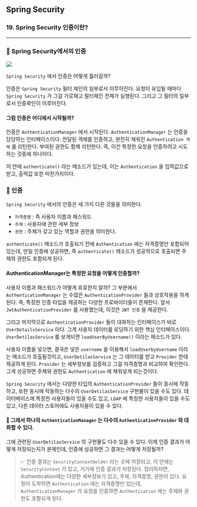 ## Spring Security

### 19. Spring Security 인증이란?

---

### 📌 Spring Security에서의 인증

![](https://velog.velcdn.com/images/bibiboy/post/dd4b9e35-57d7-4ba9-a163-08cfdeaad8a9/image.png)

`Spring Security` 에서 인증은 어떻게 흘러갈까?

인증은 `Spring Security` 필터 체인의 일부로서 이루어진다.
요청이 유입될 때마다 `Spring Security` 가 그걸 가로채고 필터체인 전체가 실행된다.
그리고 그 필터의 일부로서 인증확인이 이루어진다.

#### 그럼 인증은 어디에서 시작될까?

인증은 `AuthenticationManager` 에서 시작된다.
`AuthenticationManager` 는 인증을 담당하는 인터페이스이다. 전달된 객체를 인증하고, 완전히 채워진 `Authentication 객체` 를 리턴한다. 부여된 권한도 함께 리턴한다.
즉, 이건 특정한 요청을 인증하려고 시도하는 것중에 하나이다.

이 안에 `authenticate()` 라는 메소드가 있는데, 이는 `Authentication` 을 입력값으로 받고, 출력값 또한 마찬가지이다.

### 📌 인증

`Spring Security` 에서의 인증은 세 가지 다른 것들을 의미한다.

- `자격증명` : 즉 사용자 이름과 패스워드
- `주체` : 사용자에 관한 세부 정보
- `권한` : 주체가 갖고 있는 역할과 권한을 의미한다.

`authenticate()` 메소드가 호출되기 전에 `Authentication` 에는 자격증명만 포함되어 있는데, 만일 인증에 성공하면, 즉 `authenticate()` 메소드가 성공적으로 호출되면 주체와 권한도 포함되게 된다.

#### AuthenticationManager는 특정한 요청을 어떻게 인증할까?

사용자 이름과 패스워드가 어떻게 유효한지 알까?
그 부분에서 `AuthenticationManager` 는 수많은 `AuthenticationProvider` 들과 상호작용을 하게 된다. 즉, 특정한 인증 타입을 제공하는 다양한 프로바이더들이 존재한다.
앞서 `JwtAuthenticationProvider` 를 사용했는데, 이것은 `JWT 인증` 을 제공한다.

그리고 마지막으로 `AuthenticationProvider` 들이 대화하는 인터페이스가 바로 `UserDetailsService` 이다. 그게 사용자 데이터를 로딩하기 위한 핵심 인터페이스이다.
`UserDetilasService` 를 보게되면 `loadUserByUsername()` 이라는 메소드가 있다.

사용자 이름을 넣으면, 결국은 넣은 `username` 을 이용해서 `loadUserbyUsername` 이라는 메소드가 호출될것이고, `UserDetilasService` 는 그 데이터를 받고 `Provider` 한테 제공하게 된다.
`Provider` 는 세부정보를 검증하고 그걸 자격증명과 비교하여 확인한다.
그게 성공하면 주체와 권한도 `Authentication` 에 채워넣게 되는것이다.

`Spring Security` 에서는 다양한 타입의 `AuthenticationProvider` 들이 동시에 작동하고, 또한 동시에 작동하는 다수의 `UserDetilasService` 구현물이 있을 수도 있다.
데이터베이스에 특정한 사용자들이 있을 수도 있고, `LDAP` 에 특정한 사용자들이 있을 수도 있고, 다른 데이터 스토어에도 사용자들이 있을 수 있다.

#### 📍 그래서 하나의 `AuthenticationManager` 는 다수의 `AuthenticationProvider` 와 대화할 수 있다.

그에 관련된 `UserDetilasService` 의 구현물도 다수 있을 수 있다.
이제 인증 결과가 어떻게 저장되는지가 문제인데, 인증에 성공하면 그 결과는 어떻게 저장될까?

> ✅ 인증 결과는 `SecurityContextHolder` 라는 곳에 저장되고, 이 안에는 `SecurityContext` 가 있고, 거기에 인증 결과가 저장된다. 정리하자면,
> Authentication에는 다양한 세부정보가 있고, 주체, 자격증명, 권한이 있다.
> 요청이 도착하면 `Authentication` 에는 자격증명만 있는데, `AuthenticationManager` 가 요청을 인증하면 `Authentication` 에는 주체와 권한도 포함되게 된다.
